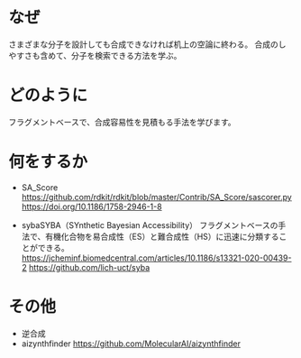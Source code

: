 # なぜ
さまざまな分子を設計しても合成できなければ机上の空論に終わる。
合成のしやすさも含めて、分子を検索できる方法を学ぶ。

# どのように
フラグメントベースで、合成容易性を見積もる手法を学びます。

# 何をするか

- SA_Score <br>
https://github.com/rdkit/rdkit/blob/master/Contrib/SA_Score/sascorer.py
https://doi.org/10.1186/1758-2946-1-8  

- sybaSYBA（SYnthetic Bayesian Accessibility）
フラグメントベースの手法で、有機化合物を易合成性（ES）と難合成性（HS）に迅速に分類することができる。
https://jcheminf.biomedcentral.com/articles/10.1186/s13321-020-00439-2
https://github.com/lich-uct/syba

# その他

- 逆合成
- aizynthfinder
https://github.com/MolecularAI/aizynthfinder